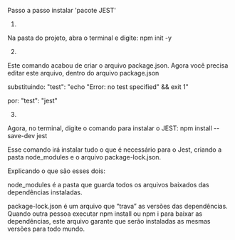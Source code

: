 Passo a passo instalar 'pacote JEST'

1. 
Na pasta do projeto, abra o terminal e digite:
npm init -y

2.
Este comando acabou de criar o arquivo package.json.
Agora você precisa editar este arquivo, dentro do arquivo package.json

substituindo:
"test": "echo \"Error: no test specified\" && exit 1"
  
por:
"test": "jest"

3.
Agora, no terminal, digite o comando para instalar o JEST:
npm install --save-dev jest

Esse comando irá instalar tudo o que é necessário para o Jest,
criando a pasta node_modules e o arquivo package-lock.json.



Explicando o que são esses dois:

node_modules
  é a pasta que guarda todos os arquivos baixados das dependências instaladas.

package-lock.json 
  é um arquivo que “trava” as versões das dependências. Quando outra pessoa executar npm install ou npm i para baixar as dependências, este arquivo garante que serão instaladas as mesmas versões para todo mundo.
